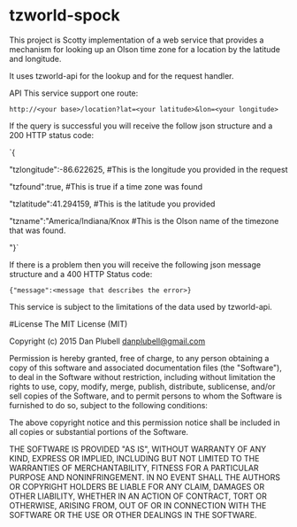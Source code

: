 # tzworld-spock
This project is Scotty implementation of a web service that provides a mechanism for looking up an Olson time zone for a location by the latitude and longitude.

It uses tzworld-api for the lookup and for the request handler.

API
This service support one route:

`http://<your base>/location?lat=<your latitude>&lon=<your longitude> `

If the query is successful you will receive the follow json structure and a 200 HTTP status code:

`{

"tzlongitude":-86.622625, #This is the longitude you provided in the request

"tzfound":true, #This is true if a time zone was found

"tzlatitude":41.294159, #This is the latitude you provided

"tzname":"America/Indiana/Knox #This is the Olson name of the timezone that was found. 

"}`

If there is a problem then you will receive the following json message structure and a 400 HTTP Status code:

`{"message":<message that describes the error>}`

This service is subject to the limitations of the data used by tzworld-api.

#License
The MIT License (MIT)

Copyright (c) 2015 Dan Plubell <danplubell@gmail.com>

Permission is hereby granted, free of charge, to any person obtaining a copy
of this software and associated documentation files (the "Software"), to deal
in the Software without restriction, including without limitation the rights
to use, copy, modify, merge, publish, distribute, sublicense, and/or sell
copies of the Software, and to permit persons to whom the Software is
furnished to do so, subject to the following conditions:

The above copyright notice and this permission notice shall be included in
all copies or substantial portions of the Software.

THE SOFTWARE IS PROVIDED "AS IS", WITHOUT WARRANTY OF ANY KIND, EXPRESS OR
IMPLIED, INCLUDING BUT NOT LIMITED TO THE WARRANTIES OF MERCHANTABILITY,
FITNESS FOR A PARTICULAR PURPOSE AND NONINFRINGEMENT. IN NO EVENT SHALL THE
AUTHORS OR COPYRIGHT HOLDERS BE LIABLE FOR ANY CLAIM, DAMAGES OR OTHER
LIABILITY, WHETHER IN AN ACTION OF CONTRACT, TORT OR OTHERWISE, ARISING FROM,
OUT OF OR IN CONNECTION WITH THE SOFTWARE OR THE USE OR OTHER DEALINGS IN
THE SOFTWARE.

